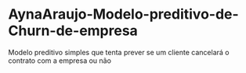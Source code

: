 # AynaAraujo-Modelo-preditivo-de-Churn-de-empresa
Modelo preditivo simples que tenta prever se um cliente cancelará o contrato com a empresa ou não
